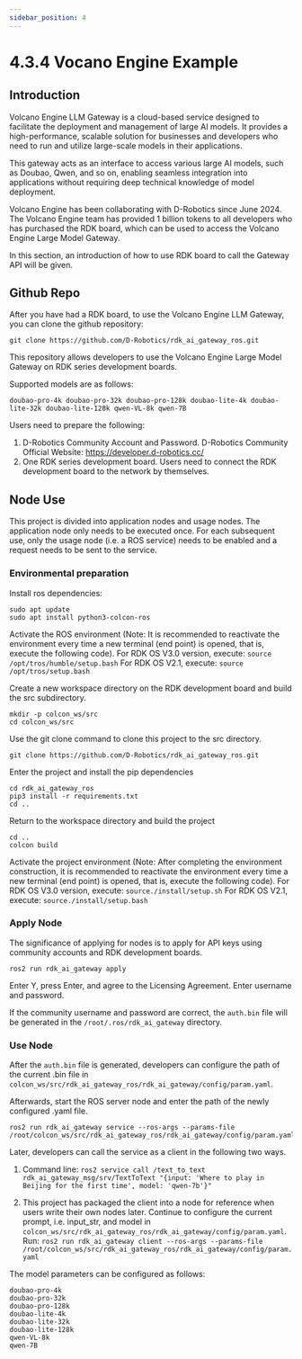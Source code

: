 ```yaml
---
sidebar_position: 4
---
```


# 4.3.4 Vocano Engine Example

## Introduction

Volcano Engine LLM Gateway is a cloud-based service designed to facilitate the deployment and management of large AI models. It provides a high-performance, scalable solution for businesses and developers who need to run and utilize large-scale models in their applications. 

This gateway acts as an interface to access various large AI models, such as Doubao, Qwen, and so on, enabling seamless integration into applications without requiring deep technical knowledge of model deployment.

Volcano Engine has been collaborating with D-Robotics since June 2024. The Volcano Engine team has provided 1 billion tokens to all developers who has purchased the RDK board, which can be used to access the Volcano Engine Large Model Gateway.

In this section, an introduction of how to use RDK board to call the Gateway API will be given.

## Github Repo

After you have had a RDK board, to use the Volcano Engine LLM Gateway, you can clone the github repository:

```
git clone https://github.com/D-Robotics/rdk_ai_gateway_ros.git
```

This repository allows developers to use the Volcano Engine Large Model Gateway on RDK series development boards.

Supported models are as follows:

``
doubao-pro-4k
doubao-pro-32k
doubao-pro-128k
doubao-lite-4k
doubao-lite-32k
doubao-lite-128k
qwen-VL-8k
qwen-7B
``

Users need to prepare the following:

1. D-Robotics Community Account and Password. D-Robotics Community Official Website: https://developer.d-robotics.cc/
2. One RDK series development board. Users need to connect the RDK development board to the network by themselves.

## Node Use

This project is divided into application nodes and usage nodes. The application node only needs to be executed once. For each subsequent use, only the usage node (i.e. a ROS service) needs to be enabled and a request needs to be sent to the service.

### Environmental preparation

Install ros dependencies:

```
sudo apt update
sudo apt install python3-colcon-ros
```

Activate the ROS environment (Note: It is recommended to reactivate the environment every time a new terminal (end point) is opened, that is, execute the following code). For RDK OS V3.0 version, execute: `source /opt/tros/humble/setup.bash` For RDK OS V2.1, execute: `source /opt/tros/setup.bash`

Create a new workspace directory on the RDK development board and build the src subdirectory.

```
mkdir -p colcon_ws/src
cd colcon_ws/src
```

Use the git clone command to clone this project to the src directory.

```
git clone https://github.com/D-Robotics/rdk_ai_gateway_ros.git
```

Enter the project and install the pip dependencies

```
cd rdk_ai_gateway_ros
pip3 install -r requirements.txt
cd ..
```

Return to the workspace directory and build the project

```
cd ..
colcon build
```

Activate the project environment (Note: After completing the environment construction, it is recommended to reactivate the environment every time a new terminal (end point) is opened, that is, execute the following code). For RDK OS V3.0 version, execute: `source./install/setup.sh` For RDK OS V2.1, execute: `source./install/setup.bash`

### Apply Node

The significance of applying for nodes is to apply for API keys using community accounts and RDK development boards.

```
ros2 run rdk_ai_gateway apply
```

Enter Y, press Enter, and agree to the Licensing Agreement. Enter username and password.

If the community username and password are correct, the `auth.bin` file will be generated in the `/root/.ros/rdk_ai_gateway` directory.

### Use Node

After the `auth.bin` file is generated, developers can configure the path of the current .bin file in `colcon_ws/src/rdk_ai_gateway_ros/rdk_ai_gateway/config/param.yaml`.

Afterwards, start the ROS server node and enter the path of the newly configured .yaml file.

```
ros2 run rdk_ai_gateway service --ros-args --params-file /root/colcon_ws/src/rdk_ai_gateway_ros/rdk_ai_gateway/config/param.yaml
```

Later, developers can call the service as a client in the following two ways.

1. Command line: `ros2 service call /text_to_text rdk_ai_gateway_msg/srv/TextToText "{input: 'Where to play in Beijing for the first time', model: 'qwen-7b'}"`

2. This project has packaged the client into a node for reference when users write their own nodes later. Continue to configure the current prompt, i.e. input_str, and model in `colcon_ws/src/rdk_ai_gateway_ros/rdk_ai_gateway/config/param.yaml`. Run: `ros2 run rdk_ai_gateway client --ros-args --params-file /root/colcon_ws/src/rdk_ai_gateway_ros/rdk_ai_gateway/config/param.yaml`

The model parameters can be configured as follows:

```
doubao-pro-4k
doubao-pro-32k
doubao-pro-128k
doubao-lite-4k
doubao-lite-32k
doubao-lite-128k
qwen-VL-8k
qwen-7B
```